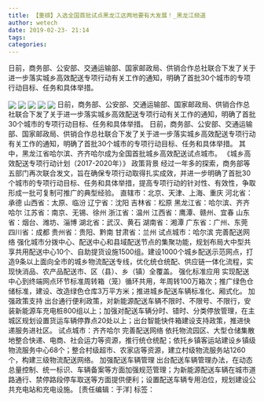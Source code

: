 ```yaml
---
title: 【重磅】入选全国首批试点黑龙江这两地要有大发展！_黑龙江频道
author: wetech
date: 2019-02-23- 21:14
tags: 
categories: 
---
```

日前，商务部、公安部、交通运输部、国家邮政局、供销合作总社联合下发了关于进一步落实城乡高效配送专项行动有关工作的通知，明确了首批30个城市的专项行动目标、任务和具体举措。
<!-- more -->
                
<img align="center" border="0" src="http://p1.ifengimg.com/a/2019_08/f5af0a66645ebdf_size29_w640_h327.jpg" />
                
<img align="center" border="0" src="http://p0.ifengimg.com/a/2019_08/973c54ce9d6a091_size91_w640_h818.jpg" />
            
<img align="center" border="0" src="http://p2.ifengimg.com/a/2019_08/b436800e1ef131c_size551_w677_h380.png" />
<img align="center" border="0" src="http://p1.ifengimg.com/a/2019_08/8fe5c18cd3fecda_size443_w597_h317.png" />
<img align="center" border="0" src="http://p2.ifengimg.com/a/2016/0810/204c433878d5cf9size1_w16_h16.png" />
日前，商务部、公安部、交通运输部、国家邮政局、供销合作总社联合下发了关于进一步落实城乡高效配送专项行动有关工作的通知，明确了首批30个城市的专项行动目标、任务和具体举措。
日前，商务部、公安部、交通运输部、国家邮政局、供销合作总社联合下发了关于进一步落实城乡高效配送专项行动有关工作的通知，明确了首批30个城市的专项行动目标、任务和具体举措。
其中，黑龙江省哈尔滨、齐齐哈尔成为全国首批城乡高效配送试点城市。
《城乡高效配送专项行动计划（2017-2020年）》
政策背景
经过一年多的探索，商务部等五部门再次联合发文，旨在确保专项行动取得扎实成效，并进一步明确了首批30个城市的专项行动目标、任务和具体举措，提高专项行动的针对性、有效性，争取形成一批可复制可推广的典型经验。
直辖市：北京、天津、上海、重庆
河北省：承德
山西省：太原、临汾
辽宁省：沈阳
吉林省：松原
黑龙江省：哈尔滨、齐齐哈尔
江苏省：南京、无锡、徐州
浙江省：温州
江西省：鹰潭、赣州、宜春
山东省：烟台、潍坊、淄博
湖北省：武汉、黄石
湖南省：湘潭
广东省：广州、东莞
四川省：成都
贵州省：贵阳、黔南
甘肃省：兰州
试点城市：哈尔滨
完善配送网络
强化城市分拨中心、配送中心和县域配送节点的集聚功能，规划布局大中型共享共用配送中心10个、自助提货设施1500组。建设1000个城乡配送示范网点，打造9条以上面向全市的城乡物流配送专线，优化统仓统配、供应链一体化流程，实现快消品、农产品配送市、区（县）、乡（镇）全覆盖。
强化标准应用
实现配送中心到终端网点环节标准周转箱（笼）循环共用，年周转100万箱次；推广绿色仓储标准，建设、改造绿色仓库3万平方米；推进城乡配送车辆标准化、厢式化。
加强政策支持
出台通行便利政策，对新能源配送车辆不限时、不限号、不限行，安装新能源车充电桩800组以上；加强对配送车辆分时、错时、分类停放管理，在主城区规划设置货运车辆停靠点20处以上；出台智能快件箱建设支持政策，推进快递服务进社区。
试点城市：齐齐哈尔
完善配送网络
依托物流园区、大型仓储集散地整合快递、电商、社会运力等资源，推行统仓统配；依托乡镇客运站建设乡镇级物流服务中心68个；整合村级超市、农家店等资源，建立村级物流服务站1260个，构建三级物流配送网络。
加强配送车辆管理
出台配送车辆管理办法，在动态总量控制、统一标识、车辆备案等方面加强规范管理；为新能源配送车辆在城市道路通行、禁停路段停车取送等方面提供便利；设置配送车辆专用泊位，规划建设公共充电站和充电设施。
[责任编辑：于洋]
标签：
 
 
 
             
